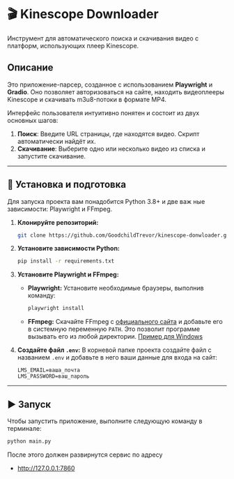 # 🎬 Kinescope Downloader

Инструмент для автоматического поиска и скачивания видео с платформ, использующих плеер Kinescope.

## Описание

Это приложение-парсер, созданное с использованием **Playwright** и **Gradio**. Оно позволяет авторизоваться на сайте, находить видеоплееры Kinescope и скачивать m3u8-потоки в формате MP4.

Интерфейс пользователя интуитивно понятен и состоит из двух основных шагов:
1.  **Поиск**: Введите URL страницы, где находятся видео. Скрипт автоматически найдёт их.
2.  **Скачивание**: Выберите одно или несколько видео из списка и запустите скачивание.

---

## 🚀 Установка и подготовка

Для запуска проекта вам понадобится Python 3.8+ и две важ
ные зависимости: Playwright и FFmpeg.

1.  **Клонируйте репозиторий:**
    ```bash
    git clone https://github.com/GoodchildTrevor/kinescope-donwloader.git
    ```

2.  **Установите зависимости Python:**
    ```bash
    pip install -r requirements.txt
    ```

3.  **Установите Playwright и FFmpeg:**
    * **Playwright:** Установите необходимые браузеры, выполнив команду:
        ```bash
        playwright install
        ```
    * **FFmpeg:** Скачайте FFmpeg с [официального сайта](https://ffmpeg.org/download.html) 
    и добавьте его в системную переменную `PATH`. Это позволит программе вызывать его из любой директории.
    [Пример для Windows](https://blog.pruffme.com/instrukciya-po-ustanovke-i-rabote-s-programmoj-ffmpeg-na-windows/)

4.  **Создайте файл `.env`:**
    В корневой папке проекта создайте файл с названием `.env` и добавьте в него ваши данные для входа на сайт:
    ```
    LMS_EMAIL=ваша_почта
    LMS_PASSWORD=ваш_пароль
    ```

---

## ▶️ Запуск

Чтобы запустить приложение, выполните следующую команду в терминале:

```bash
python main.py
```
После этого должен развирнутся сервис по адресу
* http://127.0.0.1:7860